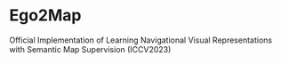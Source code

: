# Ego2Map
Official Implementation of Learning Navigational Visual Representations with Semantic Map Supervision (ICCV2023)
